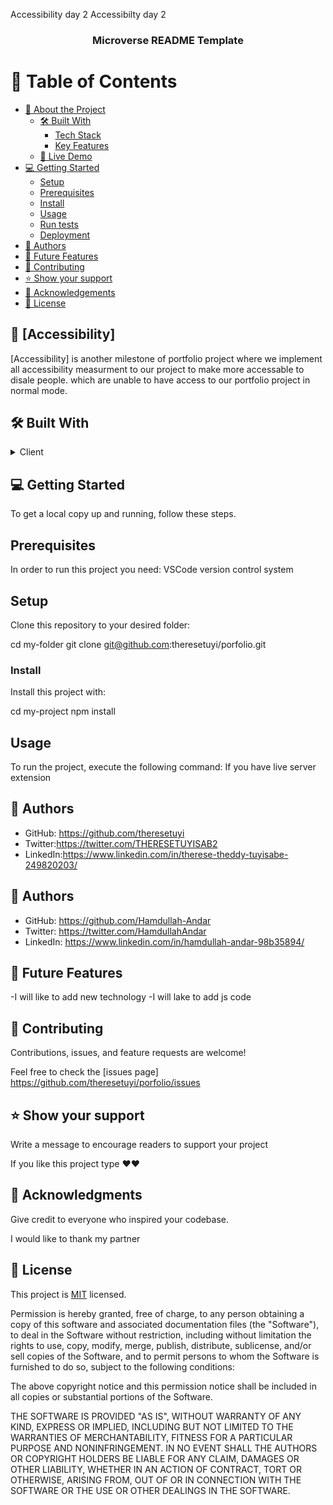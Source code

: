  Accessibility day 2
<a name="readme-top"></a>
Accessibilty day 2
<div align="center">
  <h3><b>Microverse README Template</b></h3>
</div>

# 📗 Table of Contents

- [📖 About the Project](#about-project)
  - [🛠 Built With](#built-with)
    - [Tech Stack](#tech-stack)
    - [Key Features](#key-features)
  - [🚀 Live Demo](#live-demo)
- [💻 Getting Started](#getting-started)
  - [Setup](#setup)
  - [Prerequisites](#prerequisites)
  - [Install](#install)
  - [Usage](#usage)
  - [Run tests](#run-tests)
  - [Deployment](#triangular_flag_on_post-deployment)
- [👥 Authors](#authors)
- [🔭 Future Features](#future-features)
- [🤝 Contributing](#contributing)
- [⭐️ Show your support](#support)
- [🙏 Acknowledgements](#acknowledgements)
- [📝 License](#license)

 ## 📖 [Accessibility] 
 
 [Accessibility] is another milestone of portfolio project where we implement all accessibility measurment to our project to make more accessable to disale people. which are unable to have access to our portfolio project in normal mode.

 ## 🛠 Built With 

<details>
  <summary>Client</summary>
  <ul>
    <li><a href="https://reactjs.org/"> html&css</a></li>
  </ul>
</details>
 

 ## 💻 Getting Started 
 
To get a local copy up and running, follow these steps.

##  Prerequisites

In order to run this project you need:
VSCode 
version control system

## Setup

Clone this repository to your desired folder:

  cd my-folder
  git clone git@github.com:theresetuyi/porfolio.git


### Install

Install this project with:


  cd my-project
  npm install

## Usage

To run the project, execute the following command:
If you have live server extension

## 👥 Authors 

- GitHub: https://github.com/theresetuyi
- Twitter:https://twitter.com/THERESETUYISAB2
- LinkedIn:https://www.linkedin.com/in/therese-theddy-tuyisabe-249820203/

## 👥 Authors 

- GitHub: https://github.com/Hamdullah-Andar
- Twitter: https://twitter.com/HamdullahAndar
- LinkedIn: https://www.linkedin.com/in/hamdullah-andar-98b35894/

 ## 🔭 Future Features 
 
-I will like to add new technology
-I will lake to add js code 

## 🤝 Contributing

Contributions, issues, and feature requests are welcome!

Feel free to check the [issues page]
https://github.com/theresetuyi/porfolio/issues


## ⭐️ Show your support 

 Write a message to encourage readers to support your project

If you like this project type ❤❤

 ## 🙏 Acknowledgments 

 Give credit to everyone who inspired your codebase.

I would like to thank my partner 

## 📝 License 

This project is [MIT](./LICENSE) licensed.

Permission is hereby granted, free of charge, to any person obtaining a copy
of this software and associated documentation files (the "Software"), to deal
in the Software without restriction, including without limitation the rights
to use, copy, modify, merge, publish, distribute, sublicense, and/or sell
copies of the Software, and to permit persons to whom the Software is
furnished to do so, subject to the following conditions:

The above copyright notice and this permission notice shall be included in all
copies or substantial portions of the Software.

THE SOFTWARE IS PROVIDED "AS IS", WITHOUT WARRANTY OF ANY KIND, EXPRESS OR
IMPLIED, INCLUDING BUT NOT LIMITED TO THE WARRANTIES OF MERCHANTABILITY,
FITNESS FOR A PARTICULAR PURPOSE AND NONINFRINGEMENT. IN NO EVENT SHALL THE
AUTHORS OR COPYRIGHT HOLDERS BE LIABLE FOR ANY CLAIM, DAMAGES OR OTHER
LIABILITY, WHETHER IN AN ACTION OF CONTRACT, TORT OR OTHERWISE, ARISING FROM,
OUT OF OR IN CONNECTION WITH THE SOFTWARE OR THE USE OR OTHER DEALINGS IN THE
SOFTWARE.
